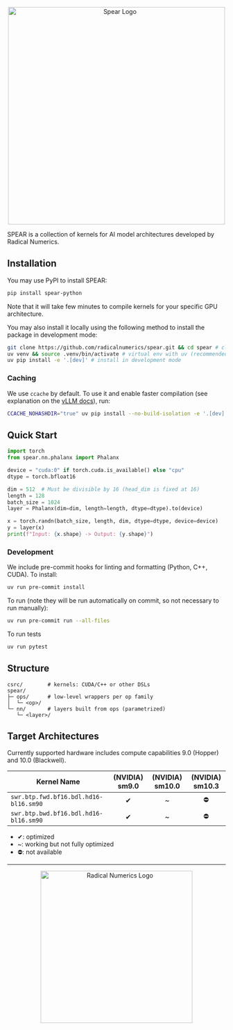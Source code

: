 <p align="center">
  <img width=500 alt="Spear Logo" src="https://raw.githubusercontent.com/RadicalNumerics/assets/refs/heads/main/svg/spear-logo.svg" />
</p>


SPEAR is a collection of kernels for AI model architectures developed by Radical Numerics.


## Installation

You may use PyPI to install SPEAR:

```bash
pip install spear-python
```

Note that it will take few minutes to compile kernels for your specific GPU architecture.


You may also install it locally using the following method to install the package in development mode:

```bash
git clone https://github.com/radicalnumerics/spear.git && cd spear # clone the repository
uv venv && source .venv/bin/activate # virtual env with uv (recommended)
uv pip install -e '.[dev]' # install in development mode
```


### Caching

We use `ccache` by default. To use it and enable faster compilation (see explanation on the [vLLM docs](https://docs.vllm.ai/en/latest/getting_started/installation/gpu.html#set-up-using-python-only-build-without-compilation:~:text=%2De%20.-,Tip,-Building%20from%20source)), run:
```bash
CCACHE_NOHASHDIR="true" uv pip install --no-build-isolation -e '.[dev]'
```


## Quick Start

```python
import torch
from spear.nn.phalanx import Phalanx

device = "cuda:0" if torch.cuda.is_available() else "cpu"
dtype = torch.bfloat16

dim = 512  # Must be divisible by 16 (head_dim is fixed at 16)
length = 128
batch_size = 1024
layer = Phalanx(dim=dim, length=length, dtype=dtype).to(device)

x = torch.randn(batch_size, length, dim, dtype=dtype, device=device)
y = layer(x)
print(f"Input: {x.shape} -> Output: {y.shape}")
```

### Development

We include pre-commit hooks for linting and formatting (Python, C++, CUDA). To install:

```bash
uv run pre-commit install
```

To run (note they will be run automatically on commit, so not necessary to run manually):

```bash
uv run pre-commit run --all-files
```

To run tests

```bash
uv run pytest
```

## Structure

```
csrc/        # kernels: CUDA/C++ or other DSLs
spear/
├─ ops/      # low-level wrappers per op family
│  └─ <op>/
└─ nn/       # layers built from ops (parametrized)
   └─ <layer>/
```


## Target Architectures

Currently supported hardware includes compute capabilities 9.0 (Hopper) and 10.0 (Blackwell).

| Kernel Name       |  (NVIDIA) sm9.0 |  (NVIDIA) sm10.0 |  (NVIDIA) sm10.3 |
| ----------------- | :-----: | :-----: | :-----: |
| `swr.btp.fwd.bf16.bdl.hd16-bl16.sm90` | ✔︎ |  ~ |  ⛔|
| `swr.btp.bwd.bf16.bdl.hd16-bl16.sm90`  | ✔︎ | ~ |  ⛔ |

* ✔︎: optimized
* ~: working but not fully optimized
* ⛔: not available


---

<p align="center">
  <img width=350 alt="Radical Numerics Logo" src="https://raw.githubusercontent.com/RadicalNumerics/assets/refs/heads/main/svg/rn-logo-desktop-vector-animated.svg" />
</p>

